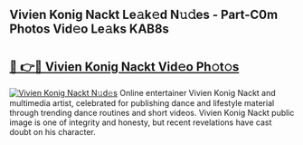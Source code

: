 ## Vivien Konig Nackt Le𝚊k𝚎d N𝚞𝚍es - Part-C0m Photos Vid𝚎o Le𝚊ks KAB8s

# <h2><a href="http://fb4ym0e.evod.top/?m=Vivien+Konig+Nackt">🔗 👉🔴 Vivien Konig Nackt Vid𝚎o Ph𝚘t𝚘s</a></h2>

[![Vivien Konig Nackt N𝚞d𝚎s](https://i.imgur.com/8V9OHl7.gif)](http://fb4ym0e.evod.top/?m=Vivien+Konig+Nackt)
Online entertainer Vivien Konig Nackt and multimedia artist, celebrated for publishing dance and lifestyle material through trending dance routines and short videos. Vivien Konig Nackt public image is one of integrity and honesty, but recent revelations have cast doubt on his character. 
